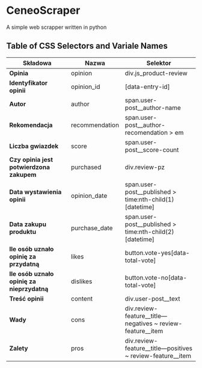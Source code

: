 # CeneoScraper
A simple web scrapper written in python

## Table of CSS Selectors and Variale Names

| **Składowa** | **Nazwa** | **Selektor** |
| --- | --- | --- |
| **Opinia** | opinion | div.js\_product-review |
| **Identyfikator opinii** | opinion\_id | [data-entry-id] |
| **Autor** | author | span.user-post\_\_author-name |
| **Rekomendacja** | recommendation | span.user-post\_\_author-recomendation \> em |
| **Liczba gwiazdek** | score | span.user-post\_\_score-count |
| **Czy opinia jest potwierdzona zakupem** | purchased | div.review-pz |
| **Data wystawienia opinii** | opinion\_date | span.user-post\_\_published \> time:nth-child(1)[datetime] |
| **Data zakupu produktu** | purchase\_date | span.user-post\_\_published \> time:nth-child(2)[datetime] |
| **Ile osób uznało opinię za przydatną** | likes | button.vote-yes[data-total-vote] |
| **Ile osób uznało opinię za nieprzydatną** | dislikes | button.vote-no[data-total-vote] |
| **Treść opinii** | content | div.user-post\_\_text |
| **Wady** | cons | div.review-feature\_\_title—negatives ~ review-feature\_\_item |
| **Zalety** | pros | div.review-feature\_\_title—positives ~ review-feature\_\_item |